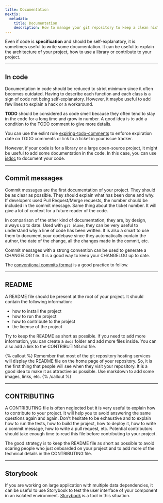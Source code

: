 ```yaml
---
title: Documentation
nextjs:
  metadata:
    title: Documentation
    description: How to manage your git repository to keep a clean history
---
```


Even if code is **specification** and should be self-explanatory, it is sometimes useful to write some documentation. It can be useful to explain the architecture of your project, how to use a library or contribute to your project.

---

## In code

Documentation in code should be reduced to strict minimum since it often becomes outdated. Having to describe each function and each class is a sign of code not being self-explanatory. However, it maybe useful to add few lines to explain a hack or a workaround.

**TODO** should be considered as code smell because they often tend to stay in the code for a long time and grow in number. A good idea is to add a condition to the TODO comment to give more details.

You can use the eslint rule [expiring-todo-comments](https://github.com/sindresorhus/eslint-plugin-unicorn/blob/main/docs/rules/expiring-todo-comments.md) to enforce expiration date on TODO comments or link to a ticket in your issue tracker.

However, if your code is for a library or a large open-source project, it might be useful to add some documentation in the code. In this case, you can use [jsdoc](https://jsdoc.app/) to document your code.

---

## Commit messages

Commit messages are the first documentation of your project. They should be as clear as possible. They should explain what has been done and why. If developers used Pull Request/Merge requests, the number should be included in the commit message. Same thing about the ticket number. It will give a lot of context for a future reader of the code.

In comparison of the other kind of documentation, they are, by design, always up to date. Used with `git blame`, they can be very useful to understand why a line of code has been written. It is also a smart to use them to document your codebase since they automatically contain the author, the date of the change, all the changes made in the commit, etc.

Commit messages with a strong convention can be used to generate a CHANGELOG file. It is a good way to keep your CHANGELOG up to date.

The [conventional commits format](https://www.conventionalcommits.org/en/v1.0.0/) is a good practice to follow.

---

## README

A README file should be present at the root of your project. It should contain the following information:

- how to install the project
- how to run the project
- how to contribute to the project
- the license of the project

Try to keep the README as short as possible. If you need to add more information, you can create a `docs` folder and add more files inside. You can also add a link to the CONTRIBUTING.md file.

{% callout %}
Remember that most of the git repository hosting services will display the README file on the home page of your repository. So, it is the first thing that people will see when they visit your repository. It is a good idea to make it as attractive as possible. Use markdown to add some images, links, etc.
{% /callout %}

---

## CONTRIBUTING

A CONTRIBUTING file is often neglected but it is very useful to explain how to contribute to your project. It will help you to avoid answering the same questions again and again.
Don't hesitate to be exhaustive and to explain how to run the tests, how to build the project, how to deploy it, how to write a commit message, how to write a pull request, etc. Potential contributors should take enough time to read this file before contributing to your project.

The good strategy is to keep the README file as short as possible to avoid scaring people who just onboarded on your project and to add more of the technical details in the CONTRIBUTING file.

---

## Storybook

If you are working on large application with multiple data dependencies, it can be useful to use Storybook to test the user interface of your component in an isolated environment. [Storybook](https://storybook.js.org/) is a tool in this situation.

